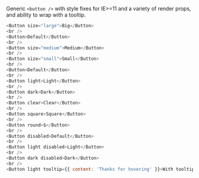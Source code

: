 Generic `<button />` with style fixes for IE>=11 and a variety of render props, and ability to wrap with a tooltip.

```js
<Button size="large">Big</Button>
<br />
<Button>Default</Button>
<br />
<Button size="medium">Medium</Button>
<br />
<Button size="small">Small</Button>
<br />
<Button>Default</Button>
<br />
<Button light>Light</Button>
<br />
<Button dark>Dark</Button>
<br />
<Button clear>Clear</Button>
<br />
<Button square>Square</Button>
<br />
<Button round>$</Button>
<br />
<Button disabled>Default</Button>
<br />
<Button light disabled>Light</Button>
<br />
<Button dark disabled>Dark</Button>
<br />
<Button light tooltip={{ content: 'Thanks for hovering' }}>With tooltip</Button>
```